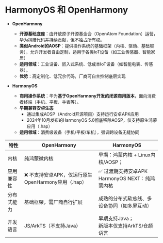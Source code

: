 # HarmonyOS 和 OpenHarmony
- **OpenHarmony**
    - **开源基础底座**：由开放原子开源基金会（OpenAtom Foundation）运营，华为捐赠代码并持续贡献，但不独占所有权。
    - **类似Android的AOSP**：提供操作系统的基础框架（内核、驱动、基础服务），允许开发者自由定制，适用于各类IoT设备（如工业传感器、智能家居）
    - **适用领域**：工业设备、嵌入式系统、低成本IoT设备（如智能电表、传感器）。
    - **优势**：高定制化、低冗余代码，厂商可自主控制底层实现
        
- **HarmonyOS**
    - **商用操作系统**：华为**基于OpenHarmony开发的闭源商用版本**，面向消费者终端（手机、平板、手表等）。
    - **早期兼容安卓生态**
	    - 通过集成AOSP（Android开源项目）支持运行安卓APK应用
	    - 2024年10月发布的HarmonyOS 5.0彻底移除AOSP，仅支持原生鸿蒙应用（.hap）
	- **适用领域**：消费级设备（手机/平板/车机），强调跨设备无缝协同

| 特性    | OpenHarmony                         | HarmonyOS                            |
| ----- | ----------------------------------- | ------------------------------------ |
| 内核    | 纯鸿蒙微内核                              | 早期：鸿蒙内核 + Linux内核/AOSP；              |
| 应用兼容性 | ❌ 不支持安卓APK，仅运行原生OpenHarmony应用（.hap） | ✅ 过渡期支持安卓APK<br>HarmonyOS NEXT：纯鸿蒙内核 |
| 分布式能力 | 基础框架，需厂商自行扩展                        | 成熟的分布式软总线、多设备协同（如多屏互动）               |
| 开发语言  | JS/ArkTS（不支持Java）                   | 早期支持Java；<br>新版本仅支持ArkTS/仓颉语言        |

